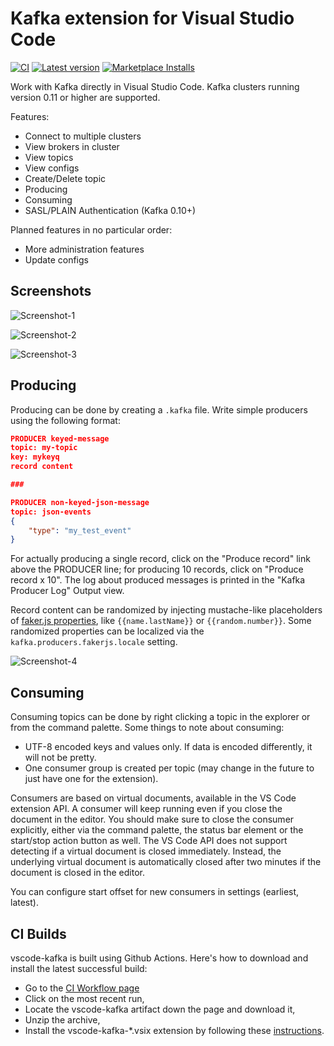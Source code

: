# Kafka extension for Visual Studio Code

[![CI](https://img.shields.io/github/workflow/status/jlandersen/vscode-kafka/CI/master)](https://github.com/jlandersen/vscode-kafka/actions?query=workflow%3ACI+branch%3Amaster)
[![Latest version](https://img.shields.io/visual-studio-marketplace/v/jeppeandersen.vscode-kafka?color=brightgreen)](https://marketplace.visualstudio.com/items?itemName=jeppeandersen.vscode-kafka)
[![Marketplace Installs](https://img.shields.io/visual-studio-marketplace/i/jeppeandersen.vscode-kafka?logo=Installs)](https://marketplace.visualstudio.com/items?itemName=jeppeandersen.vscode-kafka)

Work with Kafka directly in Visual Studio Code. Kafka clusters running version 0.11 or higher are supported.

Features:
- Connect to multiple clusters
- View brokers in cluster
- View topics
- View configs
- Create/Delete topic
- Producing
- Consuming
- SASL/PLAIN Authentication (Kafka 0.10+)

Planned features in no particular order:
- More administration features
- Update configs

## Screenshots
![Screenshot-1](assets/screen-1.png)

![Screenshot-2](assets/screen-2.png)

![Screenshot-3](assets/screen-3.png)

## Producing
Producing can be done by creating a `.kafka` file. Write simple producers using the following format:

```json
PRODUCER keyed-message
topic: my-topic
key: mykeyq
record content

###

PRODUCER non-keyed-json-message
topic: json-events
{
    "type": "my_test_event"
}
```

For actually producing a single record, click on the "Produce record" link above the PRODUCER line; for producing 10 records, click on "Produce record x 10".
The log about produced messages is printed in the "Kafka Producer Log" Output view.

Record content can be randomized by injecting mustache-like placeholders of [faker.js properties](https://github.com/Marak/faker.js#api-methods), like ``{{name.lastName}}`` or ``{{random.number}}``. Some randomized properties can be localized via the `kafka.producers.fakerjs.locale` setting.

![Screenshot-4](assets/screen-4.png)

## Consuming
Consuming topics can be done by right clicking a topic in the explorer or from the command palette.  Some things to note about consuming:

* UTF-8 encoded keys and values only. If data is encoded differently, it will not be pretty.
* One consumer group is created per topic (may change in the future to just have one for the extension).

Consumers are based on virtual documents, available in the VS Code extension API. A consumer will keep running even if you close the document in the editor. You should make sure to close the consumer explicitly, either via the command palette, the status bar element or the start/stop action button as well. The VS Code API does not support detecting if a virtual document is closed immediately. Instead, the underlying virtual document is automatically closed after two minutes if the document is closed in the editor.

You can configure start offset for new consumers in settings (earliest, latest).

## CI Builds

vscode-kafka is built using Github Actions. Here's how to download and install the latest successful build:
- Go to the [CI Workflow page](https://github.com/jlandersen/vscode-kafka/actions?query=workflow%3ACI+is%3Asuccess+branch%3Amaster)
- Click on the most recent run,
- Locate the vscode-kafka artifact down the page and download it,
- Unzip the archive,
- Install the vscode-kafka-*.vsix extension by following these [instructions](https://code.visualstudio.com/docs/editor/extension-gallery#_install-from-a-vsix).

